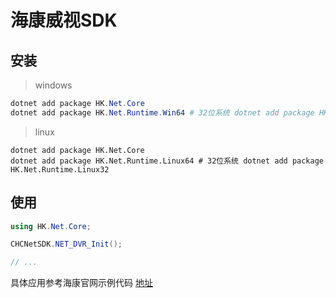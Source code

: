 # 海康威视SDK

## 安装

> windows

```ps1
dotnet add package HK.Net.Core
dotnet add package HK.Net.Runtime.Win64 # 32位系统 dotnet add package HK.Net.Runtime.Win32
```

> linux

```shell
dotnet add package HK.Net.Core
dotnet add package HK.Net.Runtime.Linux64 # 32位系统 dotnet add package HK.Net.Runtime.Linux32
```

## 使用

```csharp
using HK.Net.Core;

CHCNetSDK.NET_DVR_Init();

// ...
```

具体应用参考海康官网示例代码 [地址](https://open.hikvision.com/download/5cda567cf47ae80dd41a54b3?type=10)